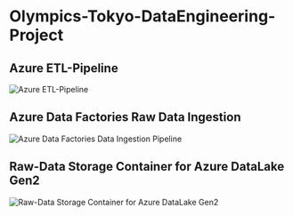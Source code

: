 # Olympics-Tokyo-DataEngineering-Project

## Azure ETL-Pipeline

![Azure ETL-Pipeline](https://github.com/imran15n/Olympics-Tokyo-DataEngineering-Project/assets/32336243/a138787c-8b26-4cbe-ba6e-1f80c2c1a3a5)


## Azure Data Factories Raw Data Ingestion 
![Azure Data Factories Data Ingestion Pipeline](https://github.com/imran15n/Olympics-Tokyo-DataEngineering-Project/assets/32336243/0958b0ae-4048-401e-b8cc-30e53578ed2b)


## Raw-Data Storage Container for Azure DataLake Gen2
![Raw-Data Storage Container for Azure DataLake Gen2](https://github.com/imran15n/Olympics-Tokyo-DataEngineering-Project/assets/32336243/4b284c87-b690-4a8a-8e1b-48f198ec54ef)
